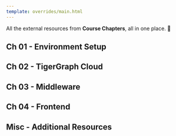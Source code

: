 ```yaml
---
template: overrides/main.html
---
```


All the external resources from **Course Chapters**, all in one place. 🧐

## Ch 01 - Environment Setup

## Ch 02 - TigerGraph Cloud

## Ch 03 - Middleware

## Ch 04 - Frontend

## Misc - Additional Resources

&nbsp; &nbsp;
